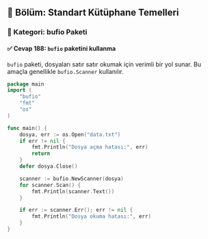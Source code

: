 ## 📘 Bölüm: Standart Kütüphane Temelleri
### 🔹 Kategori: bufio Paketi
#### ✅ Cevap 188: `bufio` paketini kullanma

`bufio` paketi, dosyaları satır satır okumak için verimli bir yol sunar. Bu amaçla genellikle `bufio.Scanner` kullanılır.

```go
package main
import (
    "bufio"
    "fmt"
    "os"
)

func main() {
    dosya, err := os.Open("data.txt")
    if err != nil {
        fmt.Println("Dosya açma hatası:", err)
        return
    }
    defer dosya.Close()

    scanner := bufio.NewScanner(dosya)
    for scanner.Scan() {
        fmt.Println(scanner.Text())
    }

    if err := scanner.Err(); err != nil {
        fmt.Println("Dosya okuma hatası:", err)
    }
}
```
